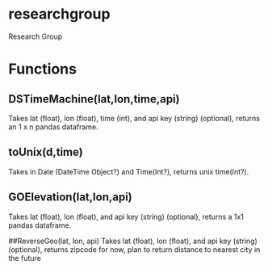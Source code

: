 # researchgroup
Research Group

# Functions

##	DSTimeMachine(lat,lon,time,api)
Takes lat (float), lon (float), time (int), and api key (string) (optional), returns an 1 x n pandas dataframe.

## toUnix(d,time)
Takes in Date (DateTime Object?) and Time(Int?), returns unix time(Int?).

## GOElevation(lat,lon,api)
Takes lat (float), lon (float), and api key (string) (optional), returns a 1x1 pandas dataframe.

##ReverseGeo(lat, lon, api)
Takes lat (float), lon (float), and api key (string) (optional), returns zipcode for now, plan to return distance to nearest city in the future











